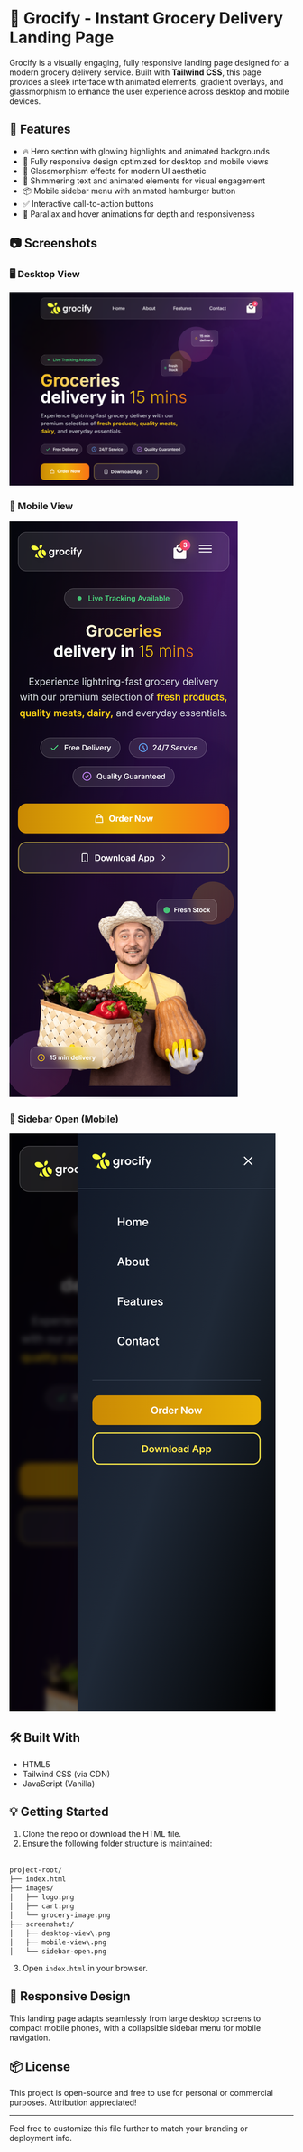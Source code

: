 # 🛒 Grocify - Instant Grocery Delivery Landing Page

Grocify is a visually engaging, fully responsive landing page designed for a modern grocery delivery service. Built with **Tailwind CSS**, this page provides a sleek interface with animated elements, gradient overlays, and glassmorphism to enhance the user experience across desktop and mobile devices.

## 🚀 Features

- 🔥 Hero section with glowing highlights and animated backgrounds
- 📱 Fully responsive design optimized for desktop and mobile views
- 🌙 Glassmorphism effects for modern UI aesthetic
- 🌈 Shimmering text and animated elements for visual engagement
- 📦 Mobile sidebar menu with animated hamburger button
- ✅ Interactive call-to-action buttons
- 📸 Parallax and hover animations for depth and responsiveness

## 📷 Screenshots

### 🖥️ Desktop View
![Desktop View](screenshots/desktop-view.png)

### 📱 Mobile View
![Mobile View](screenshots/mobile-view.png)

### 📂 Sidebar Open (Mobile)
![Sidebar Open](screenshots/sidebar-open.png)

## 🛠️ Built With

- HTML5
- Tailwind CSS (via CDN)
- JavaScript (Vanilla)

## 💡 Getting Started

1. Clone the repo or download the HTML file.
2. Ensure the following folder structure is maintained:

```

project-root/
├── index.html
├── images/
│   ├── logo.png
│   ├── cart.png
│   └── grocery-image.png
├── screenshots/
│   ├── desktop-view\.png
│   ├── mobile-view\.png
│   └── sidebar-open.png

```

3. Open `index.html` in your browser.

## 📱 Responsive Design

This landing page adapts seamlessly from large desktop screens to compact mobile phones, with a collapsible sidebar menu for mobile navigation.

## 📦 License

This project is open-source and free to use for personal or commercial purposes. Attribution appreciated!

---

Feel free to customize this file further to match your branding or deployment info.
